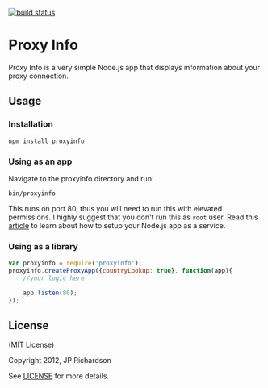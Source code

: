 [![build status](https://secure.travis-ci.org/jprichardson/node-proxyinfo.png)](http://travis-ci.org/jprichardson/node-proxyinfo)

Proxy Info
==========

Proxy Info is a very simple Node.js app that displays information about your proxy connection.


Usage
-----

### Installation

    npm install proxyinfo


### Using as an app

Navigate to the proxyinfo directory and run:

    bin/proxyinfo

This runs on port 80, thus you will need to run this with elevated permissions. I highly suggest that you don't run this as `root` user. Read this [article][1] to learn about how to setup your Node.js app as a service.

### Using as a library

```javascript
var proxyinfo = require('proxyinfo');
proxyinfo.createProxyApp({countryLookup: true}, function(app){
	//your logic here

	app.listen(80);
});
```


License
-------

(MIT License)

Copyright 2012, JP Richardson

See [LICENSE][license] for more details. 

[1]: http://www.exratione.com/2011/07/running-a-nodejs-server-as-a-service-using-forever.php
[license]: https://github.com/jprichardson/node-proxyinfo/blob/master/LICENSE